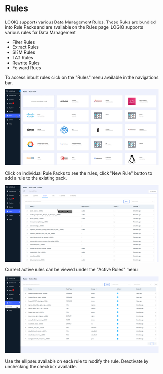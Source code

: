 # Rules

LOGIQ supports various Data Management Rules. These Rules are bundled into Rule Packs and are available on the Rules page. LOGIQ supports various rules for Data Management

* Filter Rules
* Extract Rules
* SIEM Rules
* TAG Rules
* Rewrite Rules
* Forward Rules

To access inbuilt rules click on the "Rules" menu available in the navigations bar.

![](<../../.gitbook/assets/image (32).png>)

Click on individual Rule Packs to see the rules, click "New Rule" button to add a rule to the existing pack.

![](<../../.gitbook/assets/image (31) (1).png>)

Current active rules can be viewed under the "Active Rules" menu

![](<../../.gitbook/assets/image (28).png>)

Use the ellipses available on each rule to modify the rule. Deactivate by unchecking the checkbox available.
